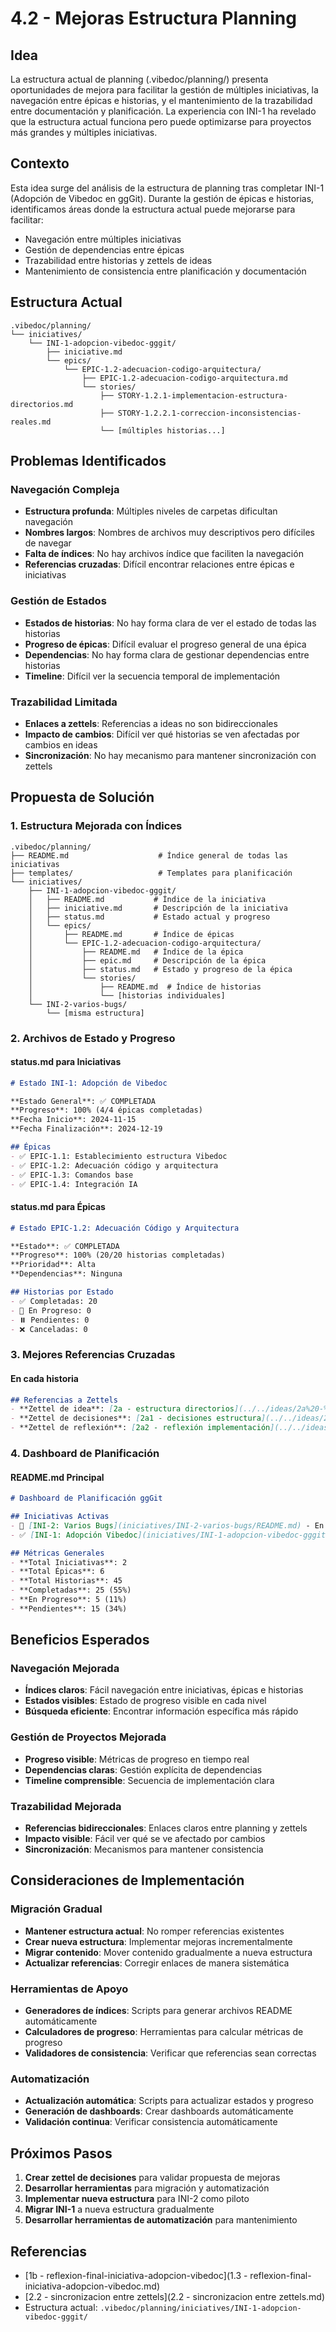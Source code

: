 # 4.2 - Mejoras Estructura Planning

## Idea

La estructura actual de planning (.vibedoc/planning/) presenta oportunidades de mejora para facilitar la gestión de múltiples iniciativas, la navegación entre épicas e historias, y el mantenimiento de la trazabilidad entre documentación y planificación. La experiencia con INI-1 ha revelado que la estructura actual funciona pero puede optimizarse para proyectos más grandes y múltiples iniciativas.

## Contexto

Esta idea surge del análisis de la estructura de planning tras completar INI-1 (Adopción de Vibedoc en ggGit). Durante la gestión de épicas e historias, identificamos áreas donde la estructura actual puede mejorarse para facilitar:

- Navegación entre múltiples iniciativas
- Gestión de dependencias entre épicas
- Trazabilidad entre historias y zettels de ideas
- Mantenimiento de consistencia entre planificación y documentación

## Estructura Actual

```
.vibedoc/planning/
└── iniciatives/
    └── INI-1-adopcion-vibedoc-gggit/
        ├── iniciative.md
        └── epics/
            └── EPIC-1.2-adecuacion-codigo-arquitectura/
                ├── EPIC-1.2-adecuacion-codigo-arquitectura.md
                └── stories/
                    ├── STORY-1.2.1-implementacion-estructura-directorios.md
                    ├── STORY-1.2.2.1-correccion-inconsistencias-reales.md
                    └── [múltiples historias...]
```

## Problemas Identificados

### Navegación Compleja
- **Estructura profunda**: Múltiples niveles de carpetas dificultan navegación
- **Nombres largos**: Nombres de archivos muy descriptivos pero difíciles de navegar
- **Falta de índices**: No hay archivos índice que faciliten la navegación
- **Referencias cruzadas**: Difícil encontrar relaciones entre épicas e iniciativas

### Gestión de Estados
- **Estados de historias**: No hay forma clara de ver el estado de todas las historias
- **Progreso de épicas**: Difícil evaluar el progreso general de una épica
- **Dependencias**: No hay forma clara de gestionar dependencias entre historias
- **Timeline**: Difícil ver la secuencia temporal de implementación

### Trazabilidad Limitada
- **Enlaces a zettels**: Referencias a ideas no son bidireccionales
- **Impacto de cambios**: Difícil ver qué historias se ven afectadas por cambios en ideas
- **Sincronización**: No hay mecanismo para mantener sincronización con zettels

## Propuesta de Solución

### 1. Estructura Mejorada con Índices

```
.vibedoc/planning/
├── README.md                    # Índice general de todas las iniciativas
├── templates/                   # Templates para planificación
└── iniciatives/
    ├── INI-1-adopcion-vibedoc-gggit/
    │   ├── README.md           # Índice de la iniciativa
    │   ├── iniciative.md       # Descripción de la iniciativa
    │   ├── status.md           # Estado actual y progreso
    │   └── epics/
    │       ├── README.md       # Índice de épicas
    │       └── EPIC-1.2-adecuacion-codigo-arquitectura/
    │           ├── README.md   # Índice de la épica
    │           ├── epic.md     # Descripción de la épica
    │           ├── status.md   # Estado y progreso de la épica
    │           └── stories/
    │               ├── README.md  # Índice de historias
    │               └── [historias individuales]
    └── INI-2-varios-bugs/
        └── [misma estructura]
```

### 2. Archivos de Estado y Progreso

#### status.md para Iniciativas
```markdown
# Estado INI-1: Adopción de Vibedoc

**Estado General**: ✅ COMPLETADA
**Progreso**: 100% (4/4 épicas completadas)
**Fecha Inicio**: 2024-11-15
**Fecha Finalización**: 2024-12-19

## Épicas
- ✅ EPIC-1.1: Establecimiento estructura Vibedoc
- ✅ EPIC-1.2: Adecuación código y arquitectura  
- ✅ EPIC-1.3: Comandos base
- ✅ EPIC-1.4: Integración IA
```

#### status.md para Épicas
```markdown
# Estado EPIC-1.2: Adecuación Código y Arquitectura

**Estado**: ✅ COMPLETADA
**Progreso**: 100% (20/20 historias completadas)
**Prioridad**: Alta
**Dependencias**: Ninguna

## Historias por Estado
- ✅ Completadas: 20
- 🔄 En Progreso: 0  
- ⏸️ Pendientes: 0
- ❌ Canceladas: 0
```

### 3. Mejores Referencias Cruzadas

#### En cada historia
```markdown
## Referencias a Zettels
- **Zettel de idea**: [2a - estructura directorios](../../ideas/2a%20-%20estructura%20directorios%20python.md)
- **Zettel de decisiones**: [2a1 - decisiones estructura](../../ideas/2a1%20-%20decisiones%20estructura%20directorios.md)
- **Zettel de reflexión**: [2a2 - reflexión implementación](../../ideas/2a2%20-%20reflexion%20implementacion%20estructura.md)
```

### 4. Dashboard de Planificación

#### README.md Principal
```markdown
# Dashboard de Planificación ggGit

## Iniciativas Activas
- 🔄 [INI-2: Varios Bugs](iniciatives/INI-2-varios-bugs/README.md) - En Progreso
- ✅ [INI-1: Adopción Vibedoc](iniciatives/INI-1-adopcion-vibedoc-gggit/README.md) - Completada

## Métricas Generales
- **Total Iniciativas**: 2
- **Total Épicas**: 6
- **Total Historias**: 45
- **Completadas**: 25 (55%)
- **En Progreso**: 5 (11%)
- **Pendientes**: 15 (34%)
```

## Beneficios Esperados

### Navegación Mejorada
- **Índices claros**: Fácil navegación entre iniciativas, épicas e historias
- **Estados visibles**: Estado de progreso visible en cada nivel
- **Búsqueda eficiente**: Encontrar información específica más rápido

### Gestión de Proyectos Mejorada
- **Progreso visible**: Métricas de progreso en tiempo real
- **Dependencias claras**: Gestión explícita de dependencias
- **Timeline comprensible**: Secuencia de implementación clara

### Trazabilidad Mejorada
- **Referencias bidireccionales**: Enlaces claros entre planning y zettels
- **Impacto visible**: Fácil ver qué se ve afectado por cambios
- **Sincronización**: Mecanismos para mantener consistencia

## Consideraciones de Implementación

### Migración Gradual
- **Mantener estructura actual**: No romper referencias existentes
- **Crear nueva estructura**: Implementar mejoras incrementalmente
- **Migrar contenido**: Mover contenido gradualmente a nueva estructura
- **Actualizar referencias**: Corregir enlaces de manera sistemática

### Herramientas de Apoyo
- **Generadores de índices**: Scripts para generar archivos README automáticamente
- **Calculadores de progreso**: Herramientas para calcular métricas de progreso
- **Validadores de consistencia**: Verificar que referencias sean correctas

### Automatización
- **Actualización automática**: Scripts para actualizar estados y progreso
- **Generación de dashboards**: Crear dashboards automáticamente
- **Validación continua**: Verificar consistencia automáticamente

## Próximos Pasos

1. **Crear zettel de decisiones** para validar propuesta de mejoras
2. **Desarrollar herramientas** para migración y automatización
3. **Implementar nueva estructura** para INI-2 como piloto
4. **Migrar INI-1** a nueva estructura gradualmente
5. **Desarrollar herramientas de automatización** para mantenimiento

## Referencias

- [1b - reflexion-final-iniciativa-adopcion-vibedoc](1.3 - reflexion-final-iniciativa-adopcion-vibedoc.md)
- [2.2 - sincronizacion entre zettels](2.2 - sincronizacion entre zettels.md)
- Estructura actual: `.vibedoc/planning/iniciatives/INI-1-adopcion-vibedoc-gggit/`
